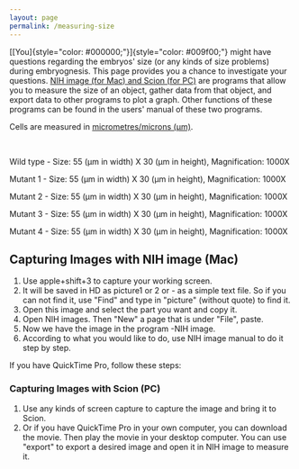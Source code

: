 ```yaml
---
layout: page
permalink: /measuring-size
---
```

[[You]{style="color: #000000;"}]{style="color: #009f00;"} might have
questions regarding the embryos\' size (or any kinds of size problems)
during embryognesis. This page provides you a chance to investigate your
questions. [NIH image (for Mac) and Scion (for
PC)](https://imagej.nih.gov/nih-image/about.html) are programs that
allow you to measure the size of an object, gather data from that
object, and export data to other programs to plot a graph. Other
functions of these programs can be found in the users\' manual of these
two programs.

Cells are measured in [micrometres/microns
(µm)](https://en.wikipedia.org/wiki/Micrometre).

 

Wild type - Size: 55 (µm in width) X 30 (µm in height), Magnification:
1000X

Mutant 1 - Size: 55 (µm in width) X 30 (µm in height), Magnification:
1000X

Mutant 2 - Size: 55 (µm in width) X 30 (µm in height), Magnification:
1000X

Mutant 3 - Size: 55 (µm in width) X 30 (µm in height), Magnification:
1000X

Mutant 4 - Size: 55 (µm in width) X 30 (µm in height), Magnification:
1000X

Capturing Images with NIH image (Mac)
-------------------------------------

1.  Use apple+shift+3 to capture your working screen.
2.  It will be saved in HD as picture1 or 2 or - as a simple text file.
    So if you can not find it, use \"Find\" and type in \"picture\"
    (without quote) to find it.
3.  Open this image and select the part you want and copy it.
4.  Open NIH images. Then \"New\" a page that is under \"File\", paste.
5.  Now we have the image in the program -NIH image.
6.  According to what you would like to do, use NIH image manual to do
    it step by step.

If you have QuickTime Pro, follow these steps:

### Capturing Images with Scion (PC)

1.  Use any kinds of screen capture to capture the image and bring it to
    Scion.
2.  Or if you have QuickTime Pro in your own computer, you can download
    the movie. Then play the movie in your desktop computer. You can use
    \"export\" to export a desired image and open it in NIH image to
    measure it.
